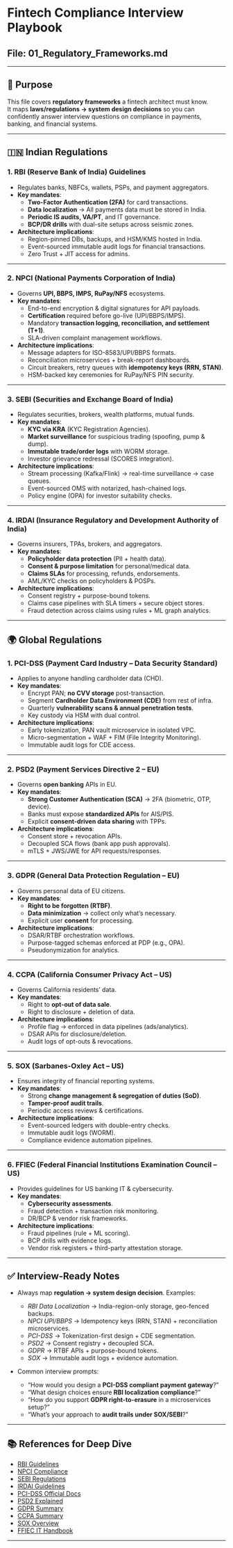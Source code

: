 # Fintech Compliance Interview Playbook  
## File: 01_Regulatory_Frameworks.md  

---

## 🎯 Purpose  
This file covers **regulatory frameworks** a fintech architect must know.  
It maps **laws/regulations → system design decisions** so you can confidently answer interview questions on compliance in payments, banking, and financial systems.  

---

## 🇮🇳 Indian Regulations  

### 1. **RBI (Reserve Bank of India) Guidelines**  
- Regulates banks, NBFCs, wallets, PSPs, and payment aggregators.  
- **Key mandates**:  
  - **Two-Factor Authentication (2FA)** for card transactions.  
  - **Data localization** → All payments data must be stored in India.  
  - **Periodic IS audits, VA/PT**, and IT governance.  
  - **BCP/DR drills** with dual-site setups across seismic zones.  
- **Architecture implications**:  
  - Region-pinned DBs, backups, and HSM/KMS hosted in India.  
  - Event-sourced immutable audit logs for financial transactions.  
  - Zero Trust + JIT access for admins.  

---

### 2. **NPCI (National Payments Corporation of India)**  
- Governs **UPI, BBPS, IMPS, RuPay/NFS** ecosystems.  
- **Key mandates**:  
  - End-to-end encryption & digital signatures for API payloads.  
  - **Certification** required before go-live (UPI/BBPS/IMPS).  
  - Mandatory **transaction logging, reconciliation, and settlement (T+1)**.  
  - SLA-driven complaint management workflows.  
- **Architecture implications**:  
  - Message adapters for ISO-8583/UPI/BBPS formats.  
  - Reconciliation microservices + break-report dashboards.  
  - Circuit breakers, retry queues with **idempotency keys (RRN, STAN)**.  
  - HSM-backed key ceremonies for RuPay/NFS PIN security.  

---

### 3. **SEBI (Securities and Exchange Board of India)**  
- Regulates securities, brokers, wealth platforms, mutual funds.  
- **Key mandates**:  
  - **KYC via KRA** (KYC Registration Agencies).  
  - **Market surveillance** for suspicious trading (spoofing, pump & dump).  
  - **Immutable trade/order logs** with WORM storage.  
  - Investor grievance redressal (SCORES integration).  
- **Architecture implications**:  
  - Stream processing (Kafka/Flink) → real-time surveillance → case queues.  
  - Event-sourced OMS with notarized, hash-chained logs.  
  - Policy engine (OPA) for investor suitability checks.  

---

### 4. **IRDAI (Insurance Regulatory and Development Authority of India)**  
- Governs insurers, TPAs, brokers, and aggregators.  
- **Key mandates**:  
  - **Policyholder data protection** (PII + health data).  
  - **Consent & purpose limitation** for personal/medical data.  
  - **Claims SLAs** for processing, refunds, endorsements.  
  - AML/KYC checks on policyholders & POSPs.  
- **Architecture implications**:  
  - Consent registry + purpose-bound tokens.  
  - Claims case pipelines with SLA timers + secure object stores.  
  - Fraud detection across claims using rules + ML graph analytics.  

---

## 🌍 Global Regulations  

### 1. **PCI-DSS (Payment Card Industry – Data Security Standard)**  
- Applies to anyone handling cardholder data (CHD).  
- **Key mandates**:  
  - Encrypt PAN; **no CVV storage** post-transaction.  
  - Segment **Cardholder Data Environment (CDE)** from rest of infra.  
  - Quarterly **vulnerability scans & annual penetration tests**.  
  - Key custody via HSM with dual control.  
- **Architecture implications**:  
  - Early tokenization, PAN vault microservice in isolated VPC.  
  - Micro-segmentation + WAF + FIM (File Integrity Monitoring).  
  - Immutable audit logs for CDE access.  

---

### 2. **PSD2 (Payment Services Directive 2 – EU)**  
- Governs **open banking** APIs in EU.  
- **Key mandates**:  
  - **Strong Customer Authentication (SCA)** → 2FA (biometric, OTP, device).  
  - Banks must expose **standardized APIs** for AIS/PIS.  
  - Explicit **consent-driven data sharing** with TPPs.  
- **Architecture implications**:  
  - Consent store + revocation APIs.  
  - Decoupled SCA flows (bank app push approvals).  
  - mTLS + JWS/JWE for API requests/responses.  

---

### 3. **GDPR (General Data Protection Regulation – EU)**  
- Governs personal data of EU citizens.  
- **Key mandates**:  
  - **Right to be forgotten (RTBF)**.  
  - **Data minimization** → collect only what’s necessary.  
  - Explicit user **consent** for processing.  
- **Architecture implications**:  
  - DSAR/RTBF orchestration workflows.  
  - Purpose-tagged schemas enforced at PDP (e.g., OPA).  
  - Pseudonymization for analytics.  

---

### 4. **CCPA (California Consumer Privacy Act – US)**  
- Governs California residents’ data.  
- **Key mandates**:  
  - Right to **opt-out of data sale**.  
  - Right to disclosure + deletion of data.  
- **Architecture implications**:  
  - Profile flag → enforced in data pipelines (ads/analytics).  
  - DSAR APIs for disclosure/deletion.  
  - Audit logs of opt-outs & revocations.  

---

### 5. **SOX (Sarbanes-Oxley Act – US)**  
- Ensures integrity of financial reporting systems.  
- **Key mandates**:  
  - Strong **change management & segregation of duties (SoD)**.  
  - **Tamper-proof audit trails**.  
  - Periodic access reviews & certifications.  
- **Architecture implications**:  
  - Event-sourced ledgers with double-entry checks.  
  - Immutable audit logs (WORM).  
  - Compliance evidence automation pipelines.  

---

### 6. **FFIEC (Federal Financial Institutions Examination Council – US)**  
- Provides guidelines for US banking IT & cybersecurity.  
- **Key mandates**:  
  - **Cybersecurity assessments**.  
  - Fraud detection + transaction risk monitoring.  
  - DR/BCP & vendor risk frameworks.  
- **Architecture implications**:  
  - Fraud pipelines (rule + ML scoring).  
  - BCP drills with evidence logs.  
  - Vendor risk registers + third-party attestation storage.  

---

## ✅ Interview-Ready Notes  

- Always map **regulation → system design decision**. Examples:  
  - *RBI Data Localization* → India-region-only storage, geo-fenced backups.  
  - *NPCI UPI/BBPS* → Idempotency keys (RRN, STAN) + reconciliation microservices.  
  - *PCI-DSS* → Tokenization-first design + CDE segmentation.  
  - *PSD2* → Consent registry + decoupled SCA.  
  - *GDPR* → RTBF APIs + purpose-bound tokens.  
  - *SOX* → Immutable audit logs + evidence automation.  

- Common interview prompts:  
  - “How would you design a **PCI-DSS compliant payment gateway**?”  
  - “What design choices ensure **RBI localization compliance**?”  
  - “How do you support **GDPR right-to-erasure** in a microservices setup?”  
  - “What’s your approach to **audit trails under SOX/SEBI**?”  

---

## 📚 References for Deep Dive  

- [RBI Guidelines](https://rbi.org.in/)  
- [NPCI Compliance](https://www.npci.org.in/)  
- [SEBI Regulations](https://www.sebi.gov.in/)  
- [IRDAI Guidelines](https://irdai.gov.in/)  
- [PCI-DSS Official Docs](https://www.pcisecuritystandards.org/)  
- [PSD2 Explained](https://www2.deloitte.com/insights/psd2.html)  
- [GDPR Summary](https://gdpr-info.eu/)  
- [CCPA Summary](https://oag.ca.gov/privacy/ccpa)  
- [SOX Overview](https://www.sec.gov/spotlight/sarbanes-oxley.htm)  
- [FFIEC IT Handbook](https://ithandbook.ffiec.gov/)  

---
